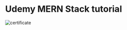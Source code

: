 # Udemy MERN Stack tutorial
![certificate](https://user-images.githubusercontent.com/77395381/174430607-dd834ddb-29de-4c47-81ee-a90905f808d4.jpg)
